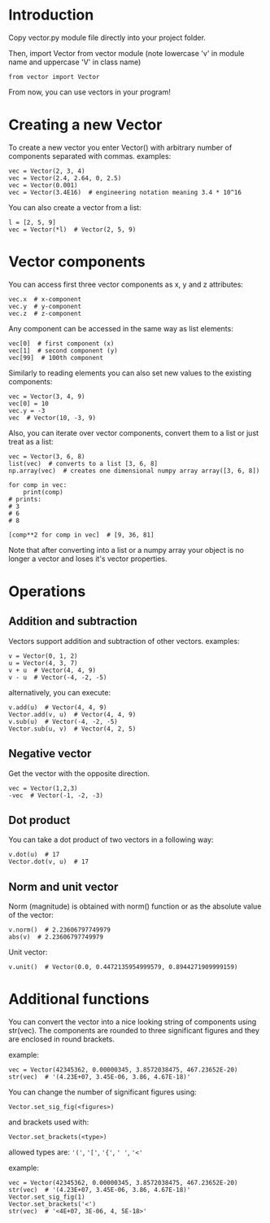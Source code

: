 Introduction
============

Copy vector.py module file directly into your project folder.

Then, import Vector from vector module
(note lowercase 'v' in module name and uppercase 'V' in class name)

	from vector import Vector

From now, you can use vectors in your program!


Creating a new Vector
=====================

To create a new vector you enter Vector(<components>) with arbitrary
number of components separated with commas.
examples:

	vec = Vector(2, 3, 4)
	vec = Vector(2.4, 2.64, 0, 2.5)
	vec = Vector(0.001)
	vec = Vector(3.4E16)  # engineering notation meaning 3.4 * 10^16

You can also create a vector from a list:

	l = [2, 5, 9]
	vec = Vector(*l)  # Vector(2, 5, 9)


Vector components
=================

You can access first three vector components as x, y and z attributes:

	vec.x  # x-component
	vec.y  # y-component
	vec.z  # z-component

Any component can be accessed in the same way as list elements:

	vec[0]  # first component (x)
	vec[1]  # second component (y)
	vec[99]  # 100th component

Similarly to reading elements you can also set new values to the existing 
components:

	vec = Vector(3, 4, 9)
	vec[0] = 10
	vec.y = -3
	vec  # Vector(10, -3, 9)
	

Also, you can iterate over vector components, convert them to a list or just 
treat as a list:

	vec = Vector(3, 6, 8)
	list(vec)  # converts to a list [3, 6, 8]
	np.array(vec)  # creates one dimensional numpy array array([3, 6, 8])
	
	for comp in vec:
		print(comp)
	# prints:
	# 3
	# 6
	# 8

	[comp**2 for comp in vec]  # [9, 36, 81]

Note that after converting into a list or a numpy array your object is no
longer a vector and loses it's vector properties.


Operations
==========

Addition and subtraction
------------------------
Vectors support addition and subtraction of other vectors.
examples:

	v = Vector(0, 1, 2)
	u = Vector(4, 3, 7)
	v + u  # Vector(4, 4, 9)
	v - u  # Vector(-4, -2, -5)

alternatively, you can execute:

	v.add(u)  # Vector(4, 4, 9)
	Vector.add(v, u)  # Vector(4, 4, 9)
	v.sub(u)  # Vector(-4, -2, -5)
	Vector.sub(u, v)  # Vector(4, 2, 5)

Negative vector
---------------
Get the vector with the opposite direction.

	vec = Vector(1,2,3)
	-vec  # Vector(-1, -2, -3)

Dot product
-----------
You can take a dot product of two vectors in a following way:

	v.dot(u)  # 17
	Vector.dot(v, u)  # 17

Norm and unit vector
--------------------
Norm (magnitude) is obtained with norm() function or as the absolute value of 
the vector:

	v.norm()  # 2.23606797749979
	abs(v)  # 2.23606797749979

Unit vector:

	v.unit()  # Vector(0.0, 0.4472135954999579, 0.8944271909999159)


Additional functions
====================

You can convert the vector into a nice looking string of components using
str(vec).
The components are rounded to three significant figures and they are enclosed
in round brackets.

example:

	vec = Vector(42345362, 0.00000345, 3.8572038475, 467.23652E-20)
	str(vec)  # '(4.23E+07, 3.45E-06, 3.86, 4.67E-18)'

You can change the number of significant figures using:

	Vector.set_sig_fig(<figures>)
	
and brackets used with:

	Vector.set_brackets(<type>)
	
allowed types are: ``'('``, ``'['``, ``'{'``, ``' '``, ``'<'``

example:

	vec = Vector(42345362, 0.00000345, 3.8572038475, 467.23652E-20)
	str(vec)  # '(4.23E+07, 3.45E-06, 3.86, 4.67E-18)'
	Vector.set_sig_fig(1)
	Vector.set_brackets('<')
	str(vec)  # '<4E+07, 3E-06, 4, 5E-18>'
